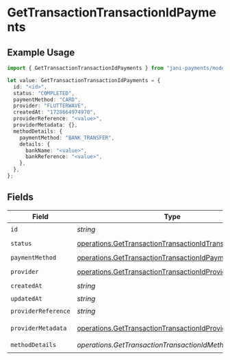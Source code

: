 # GetTransactionTransactionIdPayments

## Example Usage

```typescript
import { GetTransactionTransactionIdPayments } from "jani-payments/models/operations";

let value: GetTransactionTransactionIdPayments = {
  id: "<id>",
  status: "COMPLETED",
  paymentMethod: "CARD",
  provider: "FLUTTERWAVE",
  createdAt: "1728664974970",
  providerReference: "<value>",
  providerMetadata: {},
  methodDetails: {
    paymentMethod: "BANK_TRANSFER",
    details: {
      bankName: "<value>",
      bankReference: "<value>",
    },
  },
};
```

## Fields

| Field                                                                                                                                | Type                                                                                                                                 | Required                                                                                                                             | Description                                                                                                                          |
| ------------------------------------------------------------------------------------------------------------------------------------ | ------------------------------------------------------------------------------------------------------------------------------------ | ------------------------------------------------------------------------------------------------------------------------------------ | ------------------------------------------------------------------------------------------------------------------------------------ |
| `id`                                                                                                                                 | *string*                                                                                                                             | :heavy_check_mark:                                                                                                                   | N/A                                                                                                                                  |
| `status`                                                                                                                             | [operations.GetTransactionTransactionIdTransactionsStatus](../../models/operations/gettransactiontransactionidtransactionsstatus.md) | :heavy_check_mark:                                                                                                                   | N/A                                                                                                                                  |
| `paymentMethod`                                                                                                                      | [operations.GetTransactionTransactionIdPaymentMethod](../../models/operations/gettransactiontransactionidpaymentmethod.md)           | :heavy_check_mark:                                                                                                                   | N/A                                                                                                                                  |
| `provider`                                                                                                                           | [operations.GetTransactionTransactionIdProvider](../../models/operations/gettransactiontransactionidprovider.md)                     | :heavy_check_mark:                                                                                                                   | N/A                                                                                                                                  |
| `createdAt`                                                                                                                          | *string*                                                                                                                             | :heavy_check_mark:                                                                                                                   | N/A                                                                                                                                  |
| `updatedAt`                                                                                                                          | *string*                                                                                                                             | :heavy_minus_sign:                                                                                                                   | N/A                                                                                                                                  |
| `providerReference`                                                                                                                  | *string*                                                                                                                             | :heavy_check_mark:                                                                                                                   | N/A                                                                                                                                  |
| `providerMetadata`                                                                                                                   | [operations.GetTransactionTransactionIdProviderMetadata](../../models/operations/gettransactiontransactionidprovidermetadata.md)     | :heavy_check_mark:                                                                                                                   | Any valid JSON value                                                                                                                 |
| `methodDetails`                                                                                                                      | *operations.GetTransactionTransactionIdMethodDetails*                                                                                | :heavy_check_mark:                                                                                                                   | N/A                                                                                                                                  |